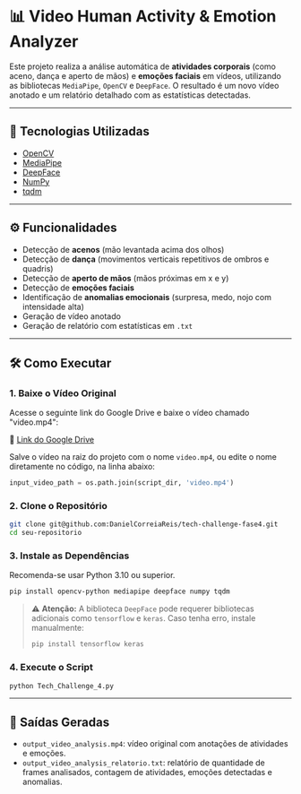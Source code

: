 
# 📊 Video Human Activity & Emotion Analyzer

Este projeto realiza a análise automática de **atividades corporais** (como aceno, dança e aperto de mãos) e **emoções faciais** em vídeos, utilizando as bibliotecas `MediaPipe`, `OpenCV` e `DeepFace`. O resultado é um novo vídeo anotado e um relatório detalhado com as estatísticas detectadas.

---

## 🧠 Tecnologias Utilizadas

- [OpenCV](https://opencv.org/)
- [MediaPipe](https://developers.google.com/mediapipe)
- [DeepFace](https://github.com/serengil/deepface)
- [NumPy](https://numpy.org/)
- [tqdm](https://github.com/tqdm/tqdm)

---

## ⚙️ Funcionalidades

- Detecção de **acenos** (mão levantada acima dos olhos)
- Detecção de **dança** (movimentos verticais repetitivos de ombros e quadris)
- Detecção de **aperto de mãos** (mãos próximas em x e y)
- Detecção de **emoções faciais**
- Identificação de **anomalias emocionais** (surpresa, medo, nojo com intensidade alta)
- Geração de vídeo anotado
- Geração de relatório com estatísticas em `.txt`

---

## 🛠️ Como Executar

### 1. Baixe o Vídeo Original

Acesse o seguinte link do Google Drive e baixe o vídeo chamado "video.mp4":

🔗 [Link do Google Drive](https://drive.google.com/drive/folders/1nZtu9tPjDRBXSeF-7xoAGmajqVno7w2j?usp=sharing)

Salve o vídeo na raiz do projeto com o nome `video.mp4`, ou edite o nome diretamente no código, na linha abaixo:

```python
input_video_path = os.path.join(script_dir, 'video.mp4')
```

### 2. Clone o Repositório

```bash
git clone git@github.com:DanielCorreiaReis/tech-challenge-fase4.git
cd seu-repositorio
```

### 3. Instale as Dependências

Recomenda-se usar Python 3.10 ou superior.

```bash
pip install opencv-python mediapipe deepface numpy tqdm
```

> ⚠️ **Atenção:** A biblioteca `DeepFace` pode requerer bibliotecas adicionais como `tensorflow` e `keras`. Caso tenha erro, instale manualmente:
> ```bash
> pip install tensorflow keras
> ```

### 4. Execute o Script

```bash
python Tech_Challenge_4.py
```

---

## 📂 Saídas Geradas

- `output_video_analysis.mp4`: vídeo original com anotações de atividades e emoções.
- `output_video_analysis_relatorio.txt`: relatório de quantidade de frames analisados, contagem de atividades, emoções detectadas e anomalias.
